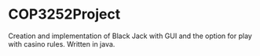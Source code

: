 # COP3252Project

Creation and implementation of Black Jack with GUI and the option for play with casino rules. Written in java. 
